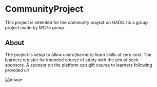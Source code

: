 # CommunityProject

This project is intended for the communty project on GADS. Its a group project made by MG75 group

## About

The project is setup to allow users(learners) learn skills at zero cost. The learners register for intended course of study
with the aim of seek sponsors.
A sponsor on the platform can gift course to learners following provided url.

![image](https://github.com/iamtridwan/community-project/src/assets/dribbble.png?raw=true)


